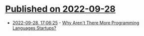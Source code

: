 # [Published on 2022-09-28](index.md)

* [2022-09-28, 17:06:25](https://lobste.rs/s/hfwxsh/why_aren_t_there_more_programming) - [Why Aren't There More Programming Languages Startups?](https://www.akitasoftware.com/blog-posts/why-arent-there-more-programming-languages-startups)
